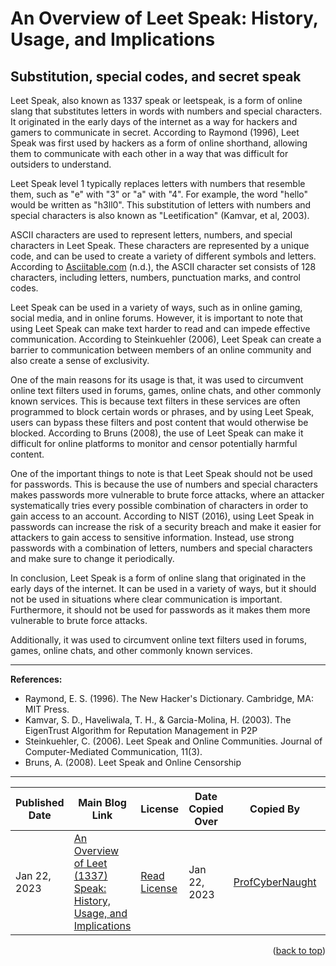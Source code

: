 <!-- This gives the ability to provide 'back to the top links -->
<a name="readme-top"></a>

<!-- INSTRUCTIONS:

You can use this template to see the default layout of an article, and also the table details at the bottom. Feel free to use this template and copy your original article data inside taken from the main website.

If you have any questions or need assistance, please do get in touch. I will try help as much as I can when I am available.

-->

# An Overview of Leet Speak: History, Usage, and Implications

## Substitution, special codes, and secret speak

Leet Speak, also known as 1337 speak or leetspeak, is a form of online slang that substitutes letters in words with numbers and special characters. It originated in the early days of the internet as a way for hackers and gamers to communicate in secret. According to Raymond (1996), Leet Speak was first used by hackers as a form of online shorthand, allowing them to communicate with each other in a way that was difficult for outsiders to understand.

Leet Speak level 1 typically replaces letters with numbers that resemble them, such as "e" with "3" or "a" with "4". For example, the word "hello" would be written as "h3ll0". This substitution of letters with numbers and special characters is also known as "Leetification" (Kamvar, et al, 2003).

ASCII characters are used to represent letters, numbers, and special characters in Leet Speak. These characters are represented by a unique code, and can be used to create a variety of different symbols and letters. According to [Asciitable.com](http://asciitable.com/ "Asciitable.com") (n.d.), the ASCII character set consists of 128 characters, including letters, numbers, punctuation marks, and control codes.

Leet Speak can be used in a variety of ways, such as in online gaming, social media, and in online forums. However, it is important to note that using Leet Speak can make text harder to read and can impede effective communication. According to Steinkuehler (2006), Leet Speak can create a barrier to communication between members of an online community and also create a sense of exclusivity.

One of the main reasons for its usage is that, it was used to circumvent online text filters used in forums, games, online chats, and other commonly known services. This is because text filters in these services are often programmed to block certain words or phrases, and by using Leet Speak, users can bypass these filters and post content that would otherwise be blocked. According to Bruns (2008), the use of Leet Speak can make it difficult for online platforms to monitor and censor potentially harmful content.

One of the important things to note is that Leet Speak should not be used for passwords. This is because the use of numbers and special characters makes passwords more vulnerable to brute force attacks, where an attacker systematically tries every possible combination of characters in order to gain access to an account. According to NIST (2016), using Leet Speak in passwords can increase the risk of a security breach and make it easier for attackers to gain access to sensitive information. Instead, use strong passwords with a combination of letters, numbers and special characters and make sure to change it periodically.

In conclusion, Leet Speak is a form of online slang that originated in the early days of the internet. It can be used in a variety of ways, but it should not be used in situations where clear communication is important. Furthermore, it should not be used for passwords as it makes them more vulnerable to brute force attacks. 

Additionally, it was used to circumvent online text filters used in forums, games, online chats, and other commonly known services.

---

<b>References:</b>

<ul>
<li>Raymond, E. S. (1996). The New Hacker's Dictionary. Cambridge, MA: MIT Press.</li>
<li>Kamvar, S. D., Haveliwala, T. H., & Garcia-Molina, H. (2003). The EigenTrust Algorithm for Reputation Management in P2P</li>
<li>Steinkuehler, C. (2006). Leet Speak and Online Communities. Journal of Computer-Mediated Communication, 11(3).</li>
<li>Bruns, A. (2008). Leet Speak and Online Censorship</li>
</ul>

---

| Published Date | Main Blog Link | License | Date Copied Over | Copied By | Written By |
| --- | --- | --- | -- | --- | --- |
| Jan 22, 2023 | [An Overview of Leet (1337) Speak: History, Usage, and Implications](https://profcybernaught.hashnode.dev/an-overview-of-leet-1337-speak-history-usage-and-implications "An Overview of Leet (1337) Speak: History, Usage, and Implications") | [Read License](./LICENSE.md "License Agreement - Cybersecurity Blog - ProfCyberNaught") | Jan 22, 2023 | [ProfCyberNaught](https://github.com/ProfCyberNaught "ProfCyberNaught on GitHub") | [ProfCyberNaught](https://github.com/ProfCyberNaught "ProfCyberNaught on GitHub") |

<!-- DATA FORMAT: Feb 25, 2023 -->
<!-- [YOUR-GITHUB-URL-USERNAME] FORMAT: Must be as seen in your URL address bar -->

<!-- HELP NOTICE: All sections must end with the 'back to top' link -->
<p align="right">(<a href="#readme-top">back to top</a>)</p>
